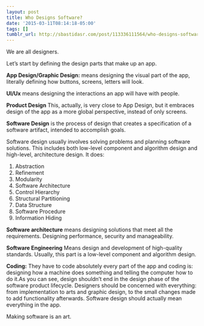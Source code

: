 ```yaml
---
layout: post
title: Who Designs Software?
date: '2015-03-11T08:14:18-05:00'
tags: []
tumblr_url: http://sbastidasr.com/post/113336111564/who-designs-software
---
```

We are all designers.

Let’s start by defining the design parts that make up an app.

**App Design/Graphic Design:** means designing the visual part of the app, literally defining how buttons, screens, letters will look.

**UI/Ux** means designing the interactions an app will have with people.

**Product Design** This, actually, is very close to App Design, but it embraces design of the app as a more global perspective, instead of only screens.

**Software Design** is the process of design that creates a specification of a software artifact, intended to accomplish goals.

Software design usually involves solving problems and planning software solutions. This includes both low-level component and algorithm design and high-level, architecture design. It does:

1. Abstraction
2. Refinement
3. Modularity
4. Software Architecture
5. Control Hierarchy
6. Structural Partitioning
7. Data Structure
8. Software Procedure
9. Information Hiding

**Software architecture** means designing solutions that meet all the requirements. Designing performance, security and manageability.

**Software Engineering** Means design and development of high-quality standards. Usually, this part is a low-level component and algorithm design.

**Coding:** They have to code absolutely every part of the app and coding is: designing how a machine does something and telling the computer how to do it.As you can see, design shouldn’t end in the design phase of the software product lifecycle. Designers should be concerned with everything: from implementation to arts and graphic design, to the small changes made to add functionality afterwards. Software design should actually mean everything in the app.

Making software is an art.
